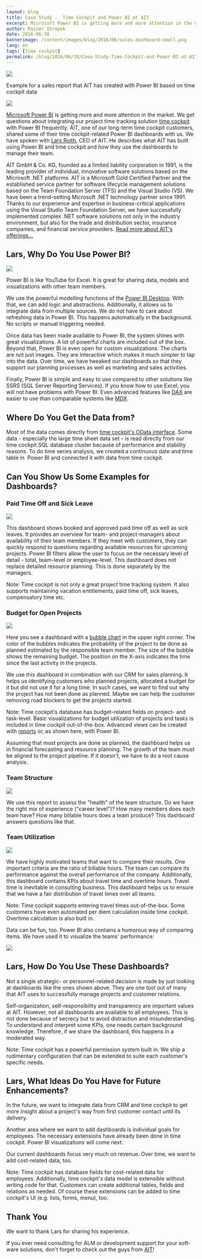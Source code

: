 ```yaml
---
layout: blog
title: Case Study -  Time Cockpit and Power BI at AIT
excerpt: Microsoft Power BI is getting more and more attention in the market. We get questions about integrating time cockpit with Power BI frequently. AIT, one of our long-term time cockpit customers, shared some of their time cockpit-related Power BI dashboards with us. Read what they have built and how they use the dashboards to manage their team.
author: Rainer Stropek
date: 2016-06-30
bannerimage: /content/images/blog/2016/06/sales-dashboard-small.png
lang: en
tags: [time cockpit]
permalink: /blog/2016/06/30/Case-Study-Time-Cockpit-and-Power-BI-at-AIT
---
```


<p>
  <img src="{{site.baseurl}}/content/images/blog/2016/06/sales-dashboard.png" />
</p><p class="imageCaption">Example for a sales report that AIT has created with Power BI based on time cockpit data</p><div class="floatRight">
  <img src="{{site.baseurl}}/content/images/blog/2016/06/ait-logo.gif?mh=125" />
</div><p>
  <a href="https://powerbi.microsoft.com" target="_blank">Microsoft Power BI</a> is getting more and more attention in the market. We get questions about integrating our project time tracking solution <a href="~/" target="_blank">time cockpit</a> with Power BI frequently. AIT, one of our long-term time cockpit customers, shared some of their time cockpit-related Power BI dashboards with us. We have spoken with <a href="http://www.aitgmbh.de/unternehmen/team.html" target="_blank">Lars Roith</a>, CEO of AIT. He describes what AIT has built using Power BI and time cockpit and how they use the dashboards to manage their team.</p><p class="showcase">AIT GmbH &amp; Co. KG, founded as a limited liability corporation in 1991, is the leading provider of individual, innovative software solutions based on the Microsoft .NET platforms. AIT is a Microsoft Gold Certified Partner and the established service partner for software lifecycle management solutions based on the Team Foundation Server (TFS) and the Visual Studio (VS). We have been a trend-setting Microsoft .NET technology partner since 1991. Thanks to our experience and expertise in business-critical applications using the Visual Studio Team Foundation Server, we have successfully implemented complex .NET software solutions not only in the industry environment, but also for the trade and distribution sector, insurance companies, and financial service providers. <a href="http://www.aitgmbh.de/leistungsspektrum.html" target="_blank">Read more about AIT's offerings...</a></p><h2>Lars, Why Do You Use Power BI?</h2><div class="floatLeft">
  <img src="{{site.baseurl}}/content/images/blog/2016/06/lars-roith.jpg" />
</div><p>Power BI is like YouTube for Excel. It is great for sharing data, models and visualizations with other team members.</p><p>We use the powerful modelling functions of the <a href="https://powerbi.microsoft.com/en-us/desktop/" target="_blank">Power BI Desktop</a>. With that, we can add logic and abstractions. Additionally, it allows us to integrate data from multiple sources. We do not have to care about refreshing data in Power BI. This happens automatically in the background. No scripts or manual triggering needed.<br /></p><p>Once data has been made available to Power BI, the system shines with great visualizations. A lot of powerful charts are included out of the box. Beyond that, Power BI is even open for custom visualizations. The charts are not just images. They are interactive which makes it much simpler to tap into the data. Over time, we have tweaked our dashboards so that they support our planning processes as well as marketing and sales activities.</p><p>Finally, Power BI is simple and easy to use compared to other solutions like SSRS (SQL Server Reporting Services). If you know how to use Excel, you will not have problems with Power BI. Even advanced features like <a href="https://powerbi.microsoft.com/en-us/documentation/powerbi-desktop-quickstart-learn-dax-basics/" target="_blank">DAX</a> are easier to use than comparable systems like <a href="https://msdn.microsoft.com/en-us/library/ms145514.aspx" target="_blank">MDX</a>.<br /></p><h2>Where Do You Get the Data from?</h2><p>Most of the data comes directly from <a href="https://help.timecockpit.com/?topic=html/1ed79daa-f621-4dda-9f3a-9fa720c55df1.htm" target="_blank">time cockpit's OData interface</a>. Some data - especially the large time sheet data set - is read directly from our time cockpit SQL database cluster because of performance and stability reasons. To do time series analysis, we created <span lang="EN-US">a continuous date and time table in </span> Power BI and connected it with data from time cockpit.</p><h2>Can You Show Us Some Examples for Dashboards?
<br /></h2><h3>Paid Time Off and Sick Leave
<br /></h3><p>
  <img src="{{site.baseurl}}/content/images/blog/2016/06/vacation-sickness-dashboard.png" />
</p><p>This dashboard shows booked and approved paid time off as well as sick leaves. It provides an overview for team- and project-managers about availability of their team members. If they meet with customers, they can quickly respond to questions regarding available resources for upcoming projects. Power BI filters allow the user to focus on the necessary level of detail - total, team-level or employee-level. This dashboard does not replace detailed resource planning. This is done <span lang="EN-US">separately</span> by the managers.</p><p class="showcase">Note: Time cockpit is not only a great project time tracking system. It also supports maintaining vacation entitlements, paid time off, sick leaves, compensatory time etc.</p><h3>Budget for Open Projects</h3><p>
  <img src="{{site.baseurl}}/content/images/blog/2016/06/open-project-budget.png" />
</p><p>Here you see a dashboard with a <a href="https://en.wikipedia.org/wiki/Bubble_chart" target="_blank">bubble chart</a> in the upper right corner. The color of the bubbles indicates the probability of the project to be done as planned estimated by the responsible team member. The size of the bubble shows the remaining budget. The position on the X-axis indicates the time since the last activity in the projects.</p><p>We use this dashboard in combination with our CRM for sales planning. It helps us identifying customers who planned projects, allocated a budget for it but did not use it for a long time. In such cases, we want to find out why the project has not been done as planned. Maybe we can help the customer removing road blockers to get the projects started.</p><p class="showcase">Note: Time cockpit's database has budget-related fields on project- and task-level. Basic visualizations for budget utilization of projects and tasks is included in time cockpit out-of-the-box. Advanced views can be created with <a href="https://help.timecockpit.com/?topic=html/79CD8953-EC83-4C9A-881D-3F054122D4D5.htm" target="_blank">reports</a> or, as shown here, with Power BI.</p><p>Assuming that most projects are done as planned, the dashboard helps us in financial forecasting and resource planning. The growth of the team must be aligned to the project pipeline. If it doesn't, we have to do a root cause analysis.</p><h3>Team Structure</h3><p>
  <img src="{{site.baseurl}}/content/images/blog/2016/06/project-responsibility.png" />
</p><p>We use this report to assess the "health" of the team structure. Do we have the right mix of experience ("career level")? How many members does each team have? How many billable hours does a team produce? This dashboard answers questions like that.<br /></p><h3>Team Utilization</h3><p>
  <img src="{{site.baseurl}}/content/images/blog/2016/06/team-utilization.png" />
</p><p>We have highly motivated teams that want to compare their results. One important criteria are the ratio of billable hours. The team can compare its performance against the overall performance of the company. Additionally, this dashboard contains KPIs about travel time and overtime hours. Travel time is inevitable in consulting business. This dashboard helps us to ensure that we have a fair distribution of travel times over all teams.</p><p class="showcase">Note: Time cockpit supports entering travel times out-of-the-box. Some customers have even automated per diem calculation inside time cockpit. Overtime calculation is also built in.</p><p>Data can be fun, too. Power BI also contains a humorous way of comparing items. We have used it to visualize the teams' performance:</p><p>
  <img src="{{site.baseurl}}/content/images/blog/2016/06/fishes.png" />
</p><h2>Lars, How Do You Use These Dashboards?</h2><p>Not a single strategic- or personnel-related decision is made by just looking at dashboards like the ones shown above. They are one tool out of many that AIT uses to successfully manage projects and customer relations.</p><p>Self-organization, self-responsibility and <span lang="EN-US">transparency</span> are important values at AIT. However, not all dashboards are available to all employees. This is not done because of secrecy but to avoid distraction and misunderstanding. To understand and interpret some KPIs, one needs certain background knowledge. Therefore, if we share the dashboard, this happens in a moderated way.</p><p class="showcase">Note: Time cockpit has a powerful permission system built in. We ship a rudimentary configuration that can be extended to suite each customer's specific needs.</p><h2>Lars, What Ideas Do You Have for Future Enhancements?</h2><p>In the future, we want to integrate data from CRM and time cockpit to get more insight about a project's way from first customer contact until its delivery.</p><p>Another area where we want to add dashboards is individual goals for employees. The necessary extensions have already been done in time cockpit. Power BI visualizations will come next.</p><p>Our current dashboards focus very much on revenue. Over time, we want to add cost-related data, too.<br /></p><p class="showcase">Note: Time cockpit has database fields for cost-related data for employees. Additionally, time cockpit's data model is extensible without writing code for that. Customers can create additional tables, fields and relations as needed. Of course these extensions can be added to time cockpit's UI (e.g. lists, forms, menu), too.</p><h2>Thank You</h2><p class="showcase">We want to thank Lars for sharing his experience.</p><p>
  <span lang="EN-US">If you ever need consulting for ALM or development support for your software solutions, don't forget to check out the guys from <a href="http://www.aitgmbh.de/" target="_blank">AIT</a>!</span>
</p>